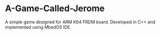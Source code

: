 # A-Game-Called-Jerome
A simple game designed for ARM K64 FRDM board. Developed in C++ and implemented using MbedOS IDE.

